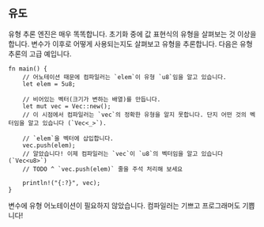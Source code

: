 ## 유도

유형 추론 엔진은 매우 똑똑합니다. 초기화 중에 값 표현식의 유형을 살펴보는 것 이상을 합니다. 변수가 이후로 어떻게 사용되는지도 살펴보고 유형을 추론합니다. 다음은 유형 추론의 고급 예입니다.

```rust,editable
fn main() {
    // 어노테이션 때문에 컴파일러는 `elem`이 유형 `u8`임을 알고 있습니다.
    let elem = 5u8;

    // 비어있는 벡터(크기가 변하는 배열)를 만듭니다.
    let mut vec = Vec::new();
    // 이 시점에서 컴파일러는 `vec`의 정확한 유형을 알지 못합니다. 단지 어떤 것의 벡터임을 알고 있습니다 (`Vec<_>`).

    // `elem`을 벡터에 삽입합니다.
    vec.push(elem);
    // 알았습니다! 이제 컴파일러는 `vec`이 `u8`의 벡터임을 알고 있습니다 (`Vec<u8>`)
    // TODO ^ `vec.push(elem)` 줄을 주석 처리해 보세요

    println!("{:?}", vec);
}
```

변수에 유형 어노테이션이 필요하지 않았습니다. 컴파일러는 기쁘고 프로그래머도 기쁩니다!
